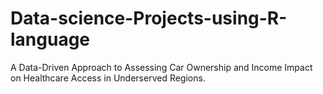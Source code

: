 # Data-science-Projects-using-R-language
A Data-Driven Approach to Assessing Car Ownership and Income Impact on Healthcare Access in Underserved Regions.
